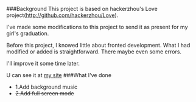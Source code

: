###Background
This project is based on hackerzhou's Love project(http://github.com/hackerzhou/Love).

I've made some modifications to this project to send it as present for my girl's graduation.

Before this project, I knowed little about fronted development. What I had modified or added is straightforward. There maybe even some errors.

I'll improve it some time later.

U can see it at [my site](http://biaobiaoqi.me/Love)
###What I've done
* 1.Add background music
* ~~2.Add full screen mode~~
